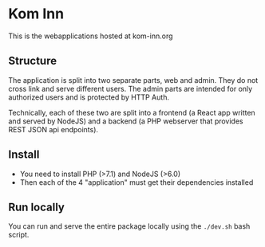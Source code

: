 # Kom Inn

This is the webapplications hosted at kom-inn.org

## Structure

The application is split into two separate parts, web and admin. They do not cross link and serve different
users. The admin parts are intended for only authorized users and is protected by HTTP Auth.

Technically, each of these two are split into a frontend (a React app written and served by NodeJS) and a
backend (a PHP webserver that provides REST JSON api endpoints).

## Install

- You need to install PHP (>7.1) and NodeJS (>6.0)
- Then each of the 4 "application" must get their dependencies installed

## Run locally

You can run and serve the entire package locally using the `./dev.sh` bash script.